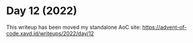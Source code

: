 # Day 12 (2022)

This writeup has been moved my standalone AoC site: https://advent-of-code.xavd.id/writeups/2022/day/12

